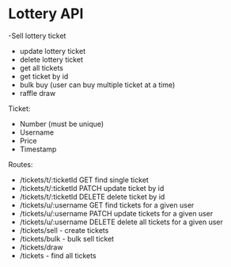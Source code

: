# Lottery API
-Sell lottery ticket 
- update lottery ticket 
- delete lottery ticket
- get all tickets
- get ticket by id
- bulk buy (user can buy multiple ticket at a time)
- raffle draw


Ticket:

 - Number (must be unique)
 - Username 
 - Price
 - Timestamp
 


Routes:

 - /tickets/t/:ticketId GET find single ticket
 - /tickets/t/:ticketId PATCH update ticket by id 
 - /tickets/t/:ticketId DELETE delete ticket by id 
 - /tickets/u/:username GET find tickets for a given user 
 - /tickets/u/:username PATCH update tickets for a given user
 - /tickets/u/:username DELETE delete all tickets for a given user
 - /tickets/sell - create tickets
 - /tickets/bulk - bulk sell ticket
 - /tickets/draw
 - /tickets - find all tickets


